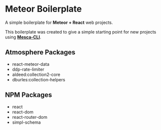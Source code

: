 Meteor Boilerplate
===

A simple boilerplate for **Meteor + React** web projects.

This boilerplate was created to give a simple starting point for new projects using [**Mesca-CLI**](https://github.com/brenopanzolini/mesca-cli).

## Atmosphere Packages
- react-meteor-data
- ddp-rate-limiter
- aldeed:collection2-core
- dburles:collection-helpers

## NPM Packages
- react
- react-dom
- react-router-dom
- simpl-schema

